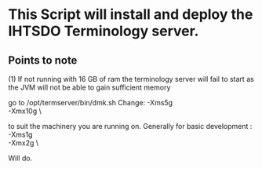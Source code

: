 # This Script will install and deploy the IHTSDO Terminology server.

## Points to note

(1) If not running with 16 GB of ram the terminology server will fail to start as the JVM will not be able to gain sufficient memory

go to /opt/termserver/bin/dmk.sh
Change:
-Xms5g \
-Xmx10g \

to suit the machinery you are running on. Generally for basic development :
-Xms1g \
-Xmx2g \

Will do.





